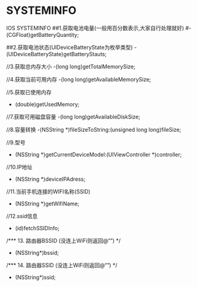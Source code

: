 # SYSTEMINFO
IOS SYSTEMINFO
##1.获取电池电量(一般用百分数表示,大家自行处理就好)
 #-(CGFloat)getBatteryQuantity;

##2.获取电池状态(UIDeviceBatteryState为枚举类型)
-(UIDeviceBatteryState)getBatteryStauts;

//3.获取总内存大小
-(long long)getTotalMemorySize;

//4.获取当前可用内存
-(long long)getAvailableMemorySize;

//5.获取已使用内存
- (double)getUsedMemory;

//7.获取可用磁盘容量
-(long long)getAvailableDiskSize;

//8.容量转换
-(NSString *)fileSizeToString:(unsigned long long)fileSize;

//9.型号
+ (NSString *)getCurrentDeviceModel:(UIViewController *)controller;

//10.IP地址
- (NSString *)deviceIPAdress;

//11.当前手机连接的WIFI名称(SSID)
- (NSString *)getWifiName;

//12.ssid信息
- (id)fetchSSIDInfo;

/***  13. 路由器BSSID (没连上WiFi则返回@“”)  */
- (NSString*)bssid;

/***   14. 路由器SSID (没连上WiFi则返回@“”)  */
- (NSString*)ssid;

